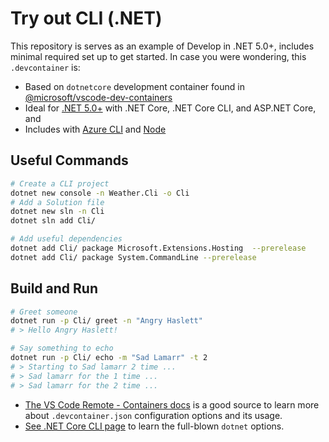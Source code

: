 # Try out CLI (.NET)

This repository is serves as an example of Develop in .NET 5.0+, includes minimal required set up to get started. In case you were wondering, this `.devcontainer` is:

- Based on `dotnetcore` development container found in [@microsoft/vscode-dev-containers][devcontainers-repo]
- Ideal for [.NET 5.0+][dotnet-sdk-docker-image] with .NET Core, .NET Core CLI, and ASP.NET Core, and
- Includes with [Azure CLI][azure-cli-docs] and [Node][node-js-docs]

## Useful Commands

```bash
# Create a CLI project
dotnet new console -n Weather.Cli -o Cli
# Add a Solution file
dotnet new sln -n Cli
dotnet sln add Cli/
```

```bash
# Add useful dependencies
dotnet add Cli/ package Microsoft.Extensions.Hosting  --prerelease
dotnet add Cli/ package System.CommandLine --prerelease
```

## Build and Run
```bash
# Greet someone
dotnet run -p Cli/ greet -n "Angry Haslett"
# > Hello Angry Haslett!

# Say something to echo
dotnet run -p Cli/ echo -m "Sad Lamarr" -t 2
# > Starting to Sad lamarr 2 time ...
# > Sad lamarr for the 1 time ...
# > Sad lamarr for the 2 time ...
```

- [The VS Code Remote - Containers docs][vscode-remote-docs] is a good source to learn more about `.devcontainer.json` configuration options and its usage.
- [See .NET Core CLI page][dotnet-core-cli-docs] to learn the full-blown `dotnet` options.

[devcontainers-repo]: https://github.com/microsoft/vscode-dev-containers
[dotnet-sdk-docker-image]: https://hub.docker.com/_/microsoft-dotnet-sdk/
[azure-cli-docs]: https://docs.microsoft.com/en-us/cli/azure/get-started-with-azure-cli
[node-js-docs]: https://nodejs.dev/learn
[vscode-remote-docs]: https://code.visualstudio.com/docs/remote/containers
[dotnet-core-cli-docs]: https://docs.microsoft.com/en-us/dotnet/core/tools/
